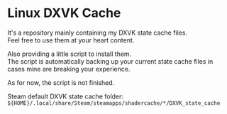 # Linux DXVK Cache

It's a repository mainly containing my DXVK state cache files.  
Feel free to use them at your heart content.  

Also providing a little script to install them.  
The script is automatically backing up your current state cache files in cases mine are breaking your experience.

As for now, the script is not finished.

Steam default DXVK state cache folder:
`${HOME}/.local/share/Steam/steamapps/shadercache/*/DXVK_state_cache`
